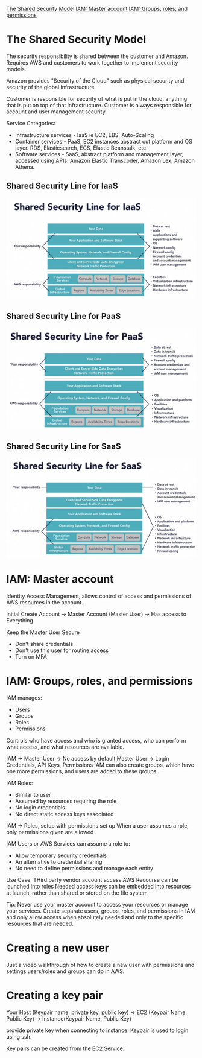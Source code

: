[The Shared Security Model](#the-shared-security-model)
[IAM: Master account](#the-shared-security-model)
[IAM: Groups, roles, and permissions](#iam-groups-roles-and-permissions)

# The Shared Security Model
The security responsibility is shared between the customer and Amazon. Requires AWS and customers to work together to implement security models.

Amazon provides "Security of the Cloud" such as physical security and security of the global infrastructure.

Customer is responsible for security of what is put in the cloud, anything that is put on top of that infrastructure. Customer is always responsible for account and user management security.

Service Categories:
- Infrastructure services - IaaS ie EC2, EBS, Auto-Scaling
- Container services - PaaS; EC2 instances abstract out platform and OS layer. RDS, Elasticsearch, ECS, Elastic Beanstalk, etc.
- Software services - SaaS, abstract platform and management layer, accessed using APIs. Amazon Elastic Transcoder, Amazon Lex, Amazon Athena.

## Shared Security Line for IaaS
![SharedSecurityLineIaaSImage](./Images/SharedSecurityIaaS.png)

## Shared Security Line for PaaS
![SharedSecurityLinePaaSImage](./Images/SharedSecurityPaaS.png)

## Shared Security Line for SaaS
![SharedSecurityLineSaaSImage](./Images/SharedSecuritySaaS.png)

# IAM: Master account
Identity Access Management, allows control of access and permissions of AWS resources in the account.

Initial Create Account -> Master Account (Master User) -> Has access to Everything

Keep the Master User Secure
- Don't share credentials
- Don't use this user for routine access
- Turn on MFA

# IAM: Groups, roles, and permissions
IAM manages:
- Users
- Groups
- Roles
- Permissions

Controls who have access and who is granted access, who can perform what access, and what resources are available.

IAM -> Master User -> No access by default
Master User -> Login Credentials, API Keys, Permissions
IAM can also create groups, which have one more permissions, and users are added to these groups.

IAM Roles:
- Similar to user
- Assumed by resources requiring the role
- No login credentials
- No direct static access keys associated

IAM -> Roles, setup with permissions set up 
When a user assumes a role, only permissions given are allowed

IAM Users or AWS Services can assume a role to:
- Allow temporary security credentials
- An alternative to credential sharing
- No need to define permissions and manage each entity

Use Case: THird party vendor account access
AWS Recourse can be launched into roles
Needed access keys can be embedded into resources at launch, rather than shared or stored on the file system

Tip: Never use your master account to access your resources or manage your services. Create separate users, groups, roles, and permissions in IAM and only allow access when absolutely needed and only to the specific resources that are needed.

# Creating a new user

Just a video walkthrough of how to create a new user with permissions and settings users/roles and groups can do in AWS.

# Creating a key pair 
Your Host (Keypair name, private key, public key) -> EC2 (Keypair Name, Public Key) -> Instance(Keypair Name, Public Key)

provide private key when connecting to instance. Keypair is used to login using ssh.

Key pairs can be created from the EC2 Service.`